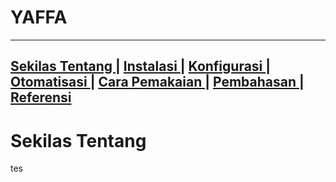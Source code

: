 # YAFFA

---
[ Sekilas Tentang ](#sekilas-tentang) | [ Instalasi ](#instalasi) | [ Konfigurasi ](#konfigurasi) | [ Otomatisasi ](#otomatisasi) | [ Cara Pemakaian ](#cara-pemakaian) | [ Pembahasan ](#pembahasan) | [ Referensi ](#referensi)
---

# Sekilas Tentang

tes
